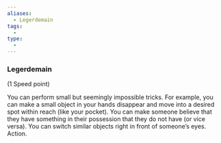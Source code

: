 ```yaml
---
aliases:
  - Legerdemain
tags:
  - 
type:
  - 
---
```

### Legerdemain

(1 Speed point)

You can perform small but seemingly impossible tricks. For example, you can make a small object in your hands disappear and move into a desired spot within reach (like your pocket). You can make someone believe that they have something in their possession that they do not have (or vice versa). You can switch similar objects right in front of someone’s eyes. Action.